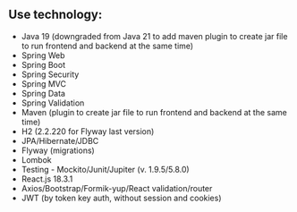## Use technology:
* Java 19 (downgraded from Java 21 to add maven plugin to create jar file to run frontend and backend at the same time)
* Spring Web
* Spring Boot
* Spring Security
* Spring MVC
* Spring Data
* Spring Validation
* Maven (plugin to create jar file to run frontend and backend at the same time)
* H2 (2.2.220 for Flyway last version)
* JPA/Hibernate/JDBC
* Flyway (migrations)
* Lombok
* Testing - Mockito/Junit/Jupiter (v. 1.9.5/5.8.0)
* React.js 18.3.1
* Axios/Bootstrap/Formik-yup/React validation/router
* JWT (by token key auth, without session and cookies)

